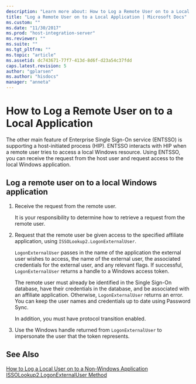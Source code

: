 ```yaml
---
description: "Learn more about: How to Log a Remote User on to a Local Application"
title: "Log a Remote User on to a Local Application | Microsoft Docs"
ms.custom: ""
ms.date: "11/30/2017"
ms.prod: "host-integration-server"
ms.reviewer: ""
ms.suite: ""
ms.tgt_pltfrm: ""
ms.topic: "article"
ms.assetid: dc743671-77f7-413d-8d6f-d23a54c37fdd
caps.latest.revision: 5
author: "gplarsen"
ms.author: "hisdocs"
manager: "anneta"
---
```

# How to Log a Remote User on to a Local Application
The other main feature of Enterprise Single Sign-On service (ENTSSO) is supporting a host-initiated process (HIP). ENTSSO interacts with HIP when a remote user tries to access a local Windows resource. Using ENTSSO, you can receive the request from the host user and request access to the local Windows application.  
  
## Log a remote user on to a local Windows application  
  
1.  Receive the request from the remote user.  
  
     It is your responsibility to determine how to retrieve a request from the remote user.  
  
2.  Request that the remote user be given access to the specified affiliate application, using `ISSOLookup2.LogonExternalUser`.  
  
     `LogonExternalUser` passes in the name of the application the external user wishes to access, the name of the external user, the associated credentials for the external user, and any relevant flags. If successful, `LogonExternalUser` returns a handle to a Windows access token.  
  
     The remote user must already be identified in the Single Sign-On database, have their credentials in the database, and be associated with an affiliate application. Otherwise, `LogonExternalUser` returns an error. You can keep the user names and credentials up to date using Password Sync.  
  
     In addition, you must have protocol transition enabled.  
  
3.  Use the Windows handle returned from `LogonExternalUser` to impersonate the user that the token represents.  
  
## See Also  
 [How to Log a Local User on to a Non-Windows Application](../esso/how-to-log-a-local-user-on-to-a-non-windows-application.md)   
 [ISSOLookup2.LogonExternalUser Method](../esso/issolookup2-logonexternaluser-method.md)
